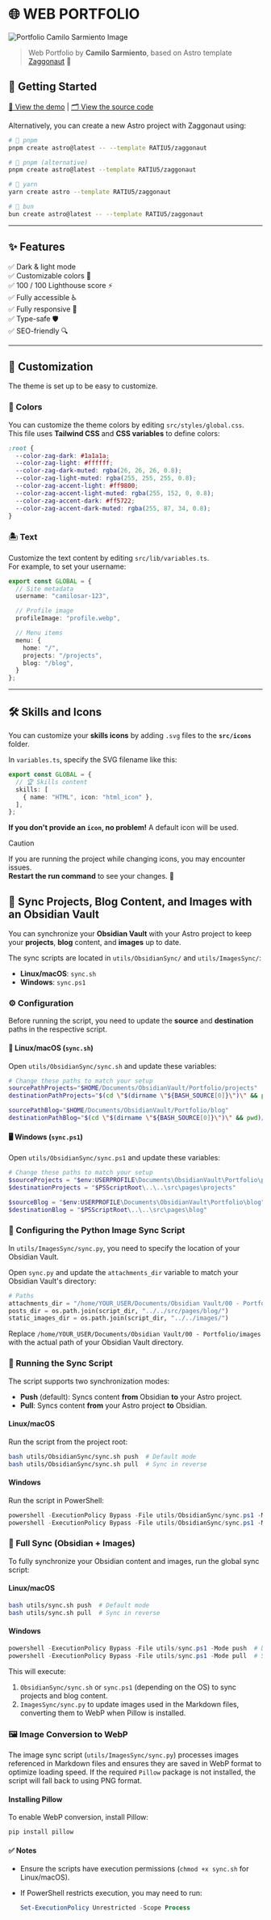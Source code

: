 # 🌐 WEB PORTFOLIO

![Portfolio Camilo Sarmiento Image](images/README.png)

> Web Portfolio by **Camilo Sarmiento**, based on Astro template [Zaggonaut](https://github.com/RATIU5/zaggonaut) 🚀

## 🚀 Getting Started

[🔗 View the demo](https://camilosar.site) | [🗂 View the source code](https://github.com/Camilo-845/WebPortfolio)

Alternatively, you can create a new Astro project with Zaggonaut using:

```bash
# 🚀 pnpm
pnpm create astro@latest -- --template RATIU5/zaggonaut

# 🚀 pnpm (alternative)
pnpm create astro@latest --template RATIU5/zaggonaut

# 🚀 yarn
yarn create astro --template RATIU5/zaggonaut

# 🚀 bun
bun create astro@latest -- --template RATIU5/zaggonaut
```

---

## ✨ Features

✅ Dark & light mode  
✅ Customizable colors 🎨  
✅ 100 / 100 Lighthouse score ⚡  
✅ Fully accessible ♿  
✅ Fully responsive 📱  
✅ Type-safe 🛡️  
✅ SEO-friendly 🔍  

---

## 🎨 Customization

The theme is set up to be easy to customize.

### 🎨 Colors

You can customize the theme colors by editing `src/styles/global.css`.  
This file uses **Tailwind CSS** and **CSS variables** to define colors:

```css
:root {
  --color-zag-dark: #1a1a1a;
  --color-zag-light: #ffffff;
  --color-zag-dark-muted: rgba(26, 26, 26, 0.8);
  --color-zag-light-muted: rgba(255, 255, 255, 0.8);
  --color-zag-accent-light: #ff9800;
  --color-zag-accent-light-muted: rgba(255, 152, 0, 0.8);
  --color-zag-accent-dark: #ff5722;
  --color-zag-accent-dark-muted: rgba(255, 87, 34, 0.8);
}
```

### 🏝️ Text

Customize the text content by editing `src/lib/variables.ts`.  
For example, to set your username:

```typescript
export const GLOBAL = {
  // Site metadata
  username: "camilosar-123",

  // Profile image
  profileImage: "profile.webp",

  // Menu items
  menu: {
    home: "/",
    projects: "/projects",
    blog: "/blog",
  }
};
```

---

## 🛠️ Skills and Icons

You can customize your **skills icons** by adding `.svg` files to the **`src/icons`** folder.

In `variables.ts`, specify the SVG filename like this:

```typescript
export const GLOBAL = {
  // 🏆 Skills content
  skills: [
    { name: "HTML", icon: "html_icon" },
  ],
};
```

**If you don't provide an `icon`, no problem!** A default icon will be used.  

> [!CAUTION]
> If you are running the project while changing icons, you may encounter issues.  
> **Restart the run command** to see your changes. 🔄  

## 🔄 Sync Projects, Blog Content, and Images with an Obsidian Vault

You can synchronize your **Obsidian Vault** with your Astro project to keep your **projects**, **blog** content, and **images** up to date.

The sync scripts are located in `utils/ObsidianSync/` and `utils/ImagesSync/`:

- **Linux/macOS**: `sync.sh`
- **Windows**: `sync.ps1`

### ⚙️ Configuration

Before running the script, you need to update the **source** and **destination** paths in the respective script.

#### 🐧 Linux/macOS (`sync.sh`)

Open `utils/ObsidianSync/sync.sh` and update these variables:

```bash
# Change these paths to match your setup
sourcePathProjects="$HOME/Documents/ObsidianVault/Portfolio/projects"
destinationPathProjects="$(cd \"$(dirname \"${BASH_SOURCE[0]}\")\" && pwd)/../../src/pages/projects"

sourcePathBlog="$HOME/Documents/ObsidianVault/Portfolio/blog"
destinationPathBlog="$(cd \"$(dirname \"${BASH_SOURCE[0]}\")\" && pwd)/../../src/pages/blog"
```

#### 🖥 Windows (`sync.ps1`)

Open `utils/ObsidianSync/sync.ps1` and update these variables:

```powershell
# Change these paths to match your setup
$sourceProjects = "$env:USERPROFILE\Documents\ObsidianVault\Portfolio\projects"
$destinationProjects = "$PSScriptRoot\..\..\src\pages\projects"

$sourceBlog = "$env:USERPROFILE\Documents\ObsidianVault\Portfolio\blog"
$destinationBlog = "$PSScriptRoot\..\..\src\pages\blog"
```

### 📂 Configuring the Python Image Sync Script

In `utils/ImagesSync/sync.py`, you need to specify the location of your Obsidian Vault.

Open `sync.py` and update the `attachments_dir` variable to match your Obsidian Vault's directory:

```python
# Paths
attachments_dir = "/home/YOUR_USER/Documents/Obsidian Vault/00 - Portfolio/images"  # Update this path
posts_dir = os.path.join(script_dir, "../../src/pages/blog/")
static_images_dir = os.path.join(script_dir, "../../images/")
```

Replace `/home/YOUR_USER/Documents/Obsidian Vault/00 - Portfolio/images` with the actual path of your Obsidian Vault directory.

### 🚀 Running the Sync Script

The script supports two synchronization modes:

- **Push** (default): Syncs content **from** Obsidian **to** your Astro project.
- **Pull**: Syncs content **from** your Astro project **to** Obsidian.

#### **Linux/macOS**

Run the script from the project root:

```bash
bash utils/ObsidianSync/sync.sh push  # Default mode
bash utils/ObsidianSync/sync.sh pull  # Sync in reverse
```

#### **Windows**

Run the script in PowerShell:

```powershell
powershell -ExecutionPolicy Bypass -File utils/ObsidianSync/sync.ps1 -Mode push  # Default mode
powershell -ExecutionPolicy Bypass -File utils/ObsidianSync/sync.ps1 -Mode pull  # Sync in reverse
```

### 🔄 Full Sync (Obsidian + Images)

To fully synchronize your Obsidian content and images, run the global sync script:

#### Linux/macOS

```bash
bash utils/sync.sh push  # Default mode
bash utils/sync.sh pull  # Sync in reverse
```

#### Windows

```powershell
powershell -ExecutionPolicy Bypass -File utils/sync.ps1 -Mode push  # Default mode
powershell -ExecutionPolicy Bypass -File utils/sync.ps1 -Mode pull  # Sync in reverse
```

This will execute:

1. `ObsidianSync/sync.sh` or `sync.ps1` (depending on the OS) to sync projects and blog content.
2. `ImagesSync/sync.py` to update images used in the Markdown files, converting them to WebP when Pillow is installed.

### 🖼 Image Conversion to WebP

The image sync script (`utils/ImagesSync/sync.py`) processes images referenced in Markdown files and ensures they are saved in WebP format to optimize loading speed. If the required `Pillow` package is not installed, the script will fall back to using PNG format.

#### Installing Pillow

To enable WebP conversion, install Pillow:

```bash
pip install pillow
```

#### ✅ Notes

- Ensure the scripts have execution permissions (`chmod +x sync.sh` for Linux/macOS).
- If PowerShell restricts execution, you may need to run:

  ```powershell
  Set-ExecutionPolicy Unrestricted -Scope Process
  ```
